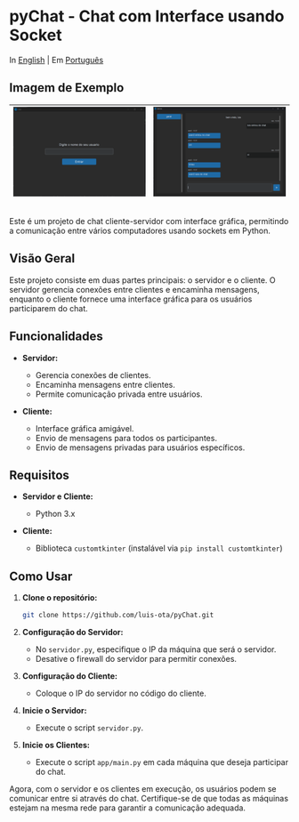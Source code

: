 # pyChat - Chat com Interface usando Socket

In [English](README.md) | Em [Português](README_PTBR.md)

## Imagem de Exemplo

| ![img](entrar.png) |  ![img](chat.png) |
| ------------------ | ------------------|

##

Este é um projeto de chat cliente-servidor com interface gráfica, permitindo a comunicação entre vários computadores usando sockets em Python.

## Visão Geral

Este projeto consiste em duas partes principais: o servidor e o cliente. O servidor gerencia conexões entre clientes e encaminha mensagens, enquanto o cliente fornece uma interface gráfica para os usuários participarem do chat.

## Funcionalidades

- **Servidor:**
  - Gerencia conexões de clientes.
  - Encaminha mensagens entre clientes.
  - Permite comunicação privada entre usuários.

- **Cliente:**
  - Interface gráfica amigável.
  - Envio de mensagens para todos os participantes.
  - Envio de mensagens privadas para usuários específicos.

## Requisitos

- **Servidor e Cliente:**
  - Python 3.x

- **Cliente:**
  - Biblioteca `customtkinter` (instalável via `pip install customtkinter`)

## Como Usar

1. **Clone o repositório:**

   ```bash
   git clone https://github.com/luis-ota/pyChat.git

   ```

2. **Configuração do Servidor:**
   - No  `servidor.py`, especifique o IP da máquina que será o servidor.
   - Desative o firewall do servidor para permitir conexões.

3. **Configuração do Cliente:**
   - Coloque o IP do servidor no código do cliente.

4. **Inicie o Servidor:**
   - Execute o script `servidor.py`.

5. **Inicie os Clientes:**
   - Execute o script `app/main.py` em cada máquina que deseja participar do chat.

Agora, com o servidor e os clientes em execução, os usuários podem se comunicar entre si através do chat. Certifique-se de que todas as máquinas estejam na mesma rede para garantir a comunicação adequada.
  
